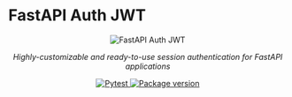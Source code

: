 # FastAPI Auth JWT

<p align="center">
  <img src="fastapi_auth_jwt_logo.png" alt="FastAPI Auth JWT">
</p>

<p align="center">
    <em>Highly-customizable and ready-to-use session authentication for FastAPI applications </em>
</p>

<p align="center">
    <a href="https://github.com/deepmancer/fastapi-auth-jwt/actions/" target="_blank">
        <img src="https://github.com/deepmancer/fastapi-auth-jwt/workflows/Build/badge.svg" alt="Pytest">
    </a>
    <a href="https://pypi.org/project/fastapi_user_auth" target="_blank">
        <img src="https://badgen.net/pypi/v/fastapi-auth-jwt?color=blue" alt="Package version">
    </a>
</p>
